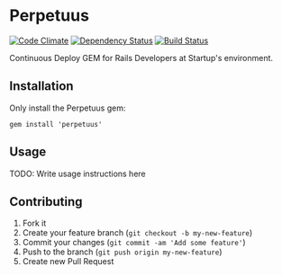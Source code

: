 # Perpetuus
[![Code Climate](https://codeclimate.com/github/ricardobond/perpetuus.png)](https://codeclimate.com/github/ricardobond/perpetuus)
[![Dependency Status](https://gemnasium.com/ricardobond/perpetuus.png)](https://gemnasium.com/ricardobond/perpetuus)
[![Build Status](https://travis-ci.org/ricardobond/perpetuus.png)](https://travis-ci.org/ricardobond/perpetuus)

Continuous Deploy GEM for Rails Developers at Startup's environment.

## Installation

Only install the Perpetuus gem:

    gem install 'perpetuus'

## Usage

TODO: Write usage instructions here

## Contributing

1. Fork it
2. Create your feature branch (`git checkout -b my-new-feature`)
3. Commit your changes (`git commit -am 'Add some feature'`)
4. Push to the branch (`git push origin my-new-feature`)
5. Create new Pull Request
